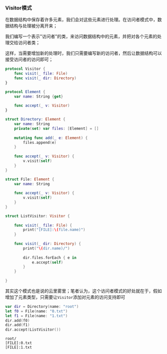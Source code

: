 ### Visitor模式

在数据结构中保存着许多元素，我们会对这些元素进行处理。在访问者模式中，数据结构与处理被分离开来；

我们编写一个表示"访问者"的类，来访问数据结构中的元素，并把对各个元素的处理交给访问者类；

这样，当需要增加新的处理时，我们只需要编写新的访问者，然后让数据结构可以接受访问者的访问即可；

``` swift
protocol Visitor {
    func visit(_ file: File)
    func visit(_ dir: Directory)
}

protocol Element {
    var name: String {get}
    
    func accept(_ v: Visitor)
}

struct Directory: Element {
    var name: String
    private(set) var files: [Element] = []
    
    mutating func add(_ e: Element) {
        files.append(e)
    }
    
    func accept(_ v: Visitor) {
        v.visit(self)
    }
}

struct File: Element {
    var name: String
    
    func accept(_ v: Visitor) {
        v.visit(self)
    }
}

struct ListVisitor: Visitor {
    
    func visit(_ file: File) {
        print("[FILE]:\(file.name)")
    }
    
    func visit(_ dir: Directory) {
        print("\(dir.name)/")
              
        dir.files.forEach { e in
            e.accept(self)
        }
    }
    
}
```

其实这个模式也是说的云里雾里；笔者认为，这个访问者模式的好处就在于，假如增加了元素类型，只需要让`Visitor`添加对元素的访问支持即可

``` swift
var dir = Directory(name: "root")
let f0 = File(name: "0.txt")
let f1 = File(name: "1.txt")
dir.add(f0)
dir.add(f1)
dir.accept(ListVisitor())
```

```
root/
[FILE]:0.txt
[FILE]:1.txt
```